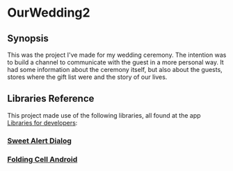 # OurWedding2

## Synopsis
This was the project I've made for my wedding ceremony. The intention was to build a channel to communicate with the guest in a more personal way. It had some information about the ceremony itself, but also about the guests, stores where the gift list were and the story of our lives.

## Libraries Reference
This project made use of the following libraries, all found at the app [Libraries for developers](https://play.google.com/store/apps/details?id=com.desarrollodroide.repos&hl=en):

### [Sweet Alert Dialog](https://github.com/pedant/sweet-alert-dialog)
### [Folding Cell Android](https://github.com/Ramotion/folding-cell-android)
